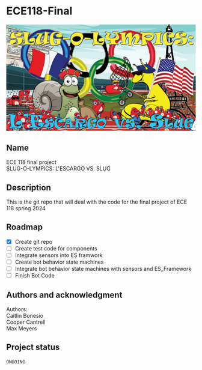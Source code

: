# ECE118-Final
 ![Banner](otherfiles/Banner.png)
## Name
ECE 118 final project  
SLUG-O-LYMPICS: L'ESCARGO VS. SLUG
## Description
This is the git repo that will deal with the code for the final project of ECE 118 spring 2024 
## Roadmap
- [x] Create git repo
- [ ] Create test code for components 
- [ ] Integrate sensors into ES framwork
- [ ] Create bot behavior state machines  
- [ ] Integrate bot behavior state machines with sensors and ES_Framework
- [ ] Finish Bot Code

## Authors and acknowledgment
Authors: \
Caitlin Bonesio \
Cooper Cantrell \
Max Meyers

## Project status
    ONGOING

